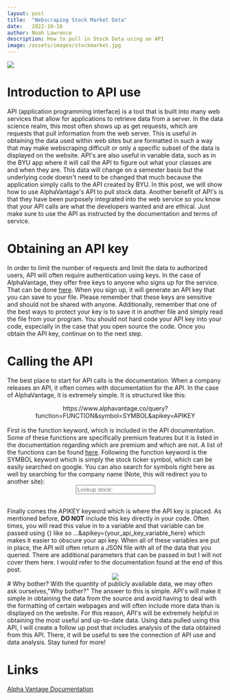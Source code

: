 ```yaml
---
layout: post
title:  "Webscraping Stock Market Data"
date:   2022-10-18
author: Noah Lawrence
description: How to pull in Stock Data using an API
image: /assets/images/stockmarket.jpg
---
```

<div style="align-text: center">
<img src="/stat386-projects/assets/images/how-api-works.png">
</div>

# Introduction to API use
API (application programming interface) is a tool that is built into many web services that allow for applications to retrieve data from a server.  In the data science realm, this most often shows up as get requests, which are requests that pull information from the web server.  This is useful in obtaining the data used within web sites but are formatted in such a way that may make webscraping difficult or only a specific subset of the data is displayed on the website.  API's are also useful in variable data, such as in the BYU app where it will call the API to figure out what your classes are and when they are.  This data will change on a semester basis but the underlying code doesn't need to be changed that much because the application simply calls to the API created by BYU.  In this post, we will show how to use AlphaVantage's API to pull stock data. Another benefit of API's is that they have been purposely integrated into the web service so you know that your API calls are what the developers wanted and are ethical.  Just make sure to use the API as instructed by the documentation and terms of service.

# Obtaining an API key
In order to limit the number of requests and limit the data to authorized users, API will often require authentication using keys.  In the case of AlphaVantage, they offer free keys to anyone who signs up for the service.  That can be done <a href="https://www.alphavantage.co/support/#api-key">here</a>.  When you sign up, it will generate an API key that you can save to your file.  Please remember that these keys are sensitive and should not be shared with anyone.  Additionally, remember that one of the best ways to protect your key is to save it in another file and simply read the file from your program.  You should not hard code your API key into your code, especially in the case that you open source the code.  Once you obtain the API key, continue on to the next step.

# Calling the API
The best place to start for API calls is the documentation.  When a company releases an API, it often comes with documentation for the API.  In the case of AlphaVantage, it is extremely simple.  It is structured like this: 

<div style="text-align: center">https://www.alphavantage.co/query?function=FUNCTION&symbol=SYMBOL&apikey=APIKEY </div> <br>
First is the function keyword, which is included in the API documentation.  Some of these functions are specifically premium features but it is listed in the documentation regarding which are premium and which are not.  A list of the functions can be found <a href="https://www.alphavantage.co/documentation/">here</a>.  Following the function keyword is the SYMBOL keyword which is simply the stock ticker symbol, which can be easily searched on google.  You can also search for symbols right here as well by searching for the company name (Note, this will redirect you to another site):
<div style="text-align: center">
<form action="https://stockcharts.com/search" method="GET"> 
  <input type="text" name="q" class="search" placeholder="Lookup stock: ">
  <input type = "hidden" name = "section" value = "symbols">
</form>
</div>
<br>
 Finally comes the APIKEY keyword which is where the API key is placed.  As mentioned before, <b>DO NOT</b> include this key directly in your code.  Often times, you will read this value in to a variable and that variable can be passed using {} like so ...&apikey={your_api_key_variable_here} which makes it easier to obscure your api key.  When all of these variables are put in place, the API will often return a JSON file with all of the data that you queried.  There are additional parameters that can be passed in but I will not cover them here.  I would refer to the documentation found at the end of this post.
<div style="text-align: center">
<img src="/stat386-projects/assets/images/alpha_vantage.jpg">
</div>
# Why bother?
With the quantity of publicly available data, we may often ask ourselves,"Why bother?" The answer to this is simple.  API's will make it simple in obtaining the data from the source and avoid having to deal with the formatting of certain webpages and will often include more data than is displayed on the website.  For this reason, API's will be extremely helpful in obtaining the most useful and up-to-date data.  Using data pulled using this API, I will create a follow up post that includes analysis of the data obtained from this API.  There, it will be useful to see the connection of API use and data analysis. Stay tuned for more!

# Links
<a href="https://www.alphavantage.co/documentation/">Alpha Vantage Documentation</a>